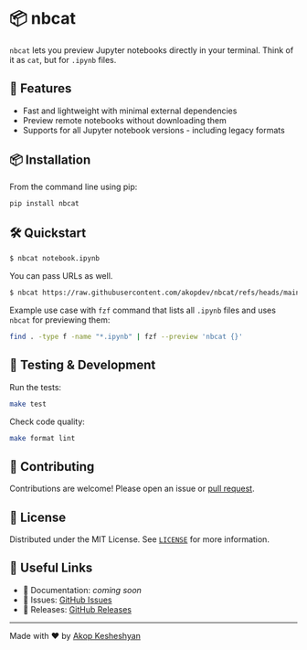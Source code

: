 # 📦 nbcat

`nbcat` lets you preview Jupyter notebooks directly in your terminal. Think of it as `cat`, but for `.ipynb` files.

## 🚀 Features

- Fast and lightweight with minimal external dependencies
- Preview remote notebooks without downloading them
- Supports for all Jupyter notebook versions - including legacy formats 

## 📦 Installation

From the command line using pip:

```bash
pip install nbcat
```

## 🛠️ Quickstart

```bash
$ nbcat notebook.ipynb
```

You can pass URLs as well.

```bash
$ nbcat https://raw.githubusercontent.com/akopdev/nbcat/refs/heads/main/tests/assets/test4.ipynb
```

Example use case with `fzf` command that lists all `.ipynb` files and uses `nbcat` for previewing them:

```bash
find . -type f -name "*.ipynb" | fzf --preview 'nbcat {}'
```

## 🧪 Testing & Development

Run the tests:

```bash
make test
```

Check code quality:

```bash
make format lint
```

## 🙌 Contributing

Contributions are welcome! Please open an issue or [pull request](https://github.com/akopdev/nbcat/pulls).

## 📄 License

Distributed under the MIT License. See [`LICENSE`](./LICENSE) for more information.

## 🔗 Useful Links

- 📘 Documentation: _coming soon_
- 🐛 Issues: [GitHub Issues](https://github.com/akopdev/nbcat/issues)
- 🚀 Releases: [GitHub Releases](https://github.com/akopdev/nbcat/releases)

---

Made with ❤️ by [Akop Kesheshyan](https://github.com/akopdev)

